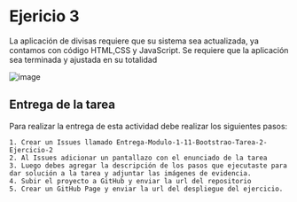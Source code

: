 # Ejericio 3

La aplicación de divisas requiere que su sistema sea actualizada, ya contamos con código HTML,CSS y JavaScript. Se requiere que la aplicación sea terminada y ajustada en su totalidad

![image](https://user-images.githubusercontent.com/88691843/131614093-0104d1c8-3e2b-44e5-b043-f1746016a03a.png)


## Entrega de la tarea

Para realizar la entrega de esta actividad debe realizar los siguientes pasos:

    1. Crear un Issues llamado Entrega-Modulo-1-11-Bootstrao-Tarea-2-Ejercicio-2
    2. Al Issues adicionar un pantallazo con el enunciado de la tarea
    3. Luego debes agregar la descripción de los pasos que ejecutaste para dar solución a la tarea y adjuntar las imágenes de evidencia.
    4. Subir el proyecto a GitHub y enviar la url del repositorio
    5. Crear un GitHub Page y enviar la url del despliegue del ejercicio.
